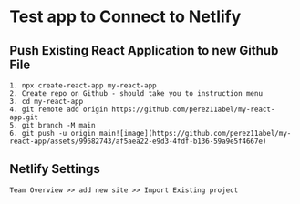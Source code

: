 # Test app to Connect to Netlify


## Push Existing React Application to new Github File
	1. npx create-react-app my-react-app
	2. Create repo on Github - should take you to instruction menu
	3. cd my-react-app
	4. git remote add origin https://github.com/perez11abel/my-react-app.git
	5. git branch -M main
   	6. git push -u origin main![image](https://github.com/perez11abel/my-react-app/assets/99682743/af5aea22-e9d3-4fdf-b136-59a9e5f4667e)

## Netlify Settings
	Team Overview >> add new site >> Import Existing project
